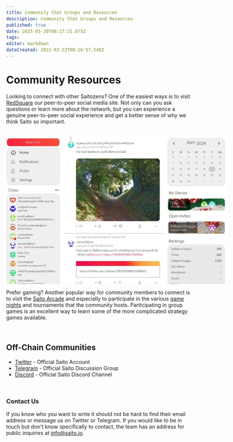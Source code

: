 ```yaml
---
title: Community Chat Groups and Resources
description: Community Chat Groups and Resources
published: true
date: 2025-05-20T08:17:21.875Z
tags: 
editor: markdown
dateCreated: 2022-03-23T08:16:57.540Z
---
```


# Community Resources

Looking to connect with other Saitozens? One of the easiest ways is to visit [RedSquare](https://saito.io/redsquare) our peer-to-peer social media site. Not only can you ask questions or learn more about the network, but you can experience a genuine peer-to-peer social experience and get a better sense of why we think Saito so important.

<br>
<div style="height:400px;width:600px;overflow:hidden;">
  <img src="/red-square-feed.jpg">
</div>

Prefer gaming? Another popular way for community members to connect is to visit the [Saito Arcade](https://saito.io/arcade) and especially to participate in the various [game nights](/community/game_nights) and tournaments that the community hosts. Participating in group games is an excellent way to learn some of the more complicated strategy games available.

<br />
  
## Off-Chain Communities

- [Twitter](https://x.com/SaitoOfficial) - Official Saito Account
- [Telegram](https://t.me/SaitoIO) - Official Saito Discussion Group
- [Discord](https://discord.gg/HjTFh9Tfec) - Official Saito Discord Channel

<br />

### Contact Us ###

If you know who you want to write it should not be hard to find their email address or message us on Twitter or Telegram. If you would like to be in touch but don't know specifically to contact, the team has an address for public inquiries at info@saito.io.